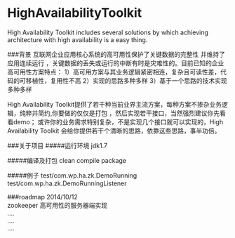 HighAvailabilityToolkit
======

High Availability Toolkit includes several solutions by which achieving architecture with high availability is a easy thing.

###背景
互联网企业应用核心系统的高可用性保护了关键数据的完整性 并维持了应用连续运行 ，关键数据的丢失或运行的中断有时是灾难性的。目前已知的企业高可用性方案特点：
1）高可用方案与其业务逻辑紧密相连，复杂且可读性差，代码的可移植性，复用性不高
2）实现的思路多种多样
3）基于一个思路的技术实现多种多样

High Availability Toolkit提供了若干种当前业界主流方案，每种方案不掺杂业务逻辑，纯粹并简约,你要做的仅仅是打包 ，然后实现若干接口，当然强烈建议你先看看demo；
或许你的业务需求特别复杂，不是实现几个接口就可以实现的，High Availability Toolkit 会给你提供若干个清晰的思路，依靠这些思路，事半功倍。

###关于项目
#####运行环境
		jdk1.7

#####编译及打包
		clean
		compile
		package

#####例子
test/com.wp.ha.zk.DemoRunning<br/>
test/com.wp.ha.zk.DemoRunningListener

###roadmap
2014/10/12<br/>
zookeeper 高可用性的服务器端实现<br/>
....<br/>
....<br/>
....<br/>
